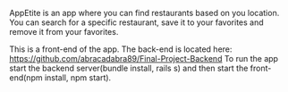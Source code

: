 AppEtite is an app where you can find restaurants based on you location. You can search for a specific restaurant, save it to your favorites and remove it from your favorites. 

This is a front-end of the app. The back-end is located here: https://github.com/abracadabra89/Final-Project-Backend
To run the app start the backend server(bundle install, rails s) and then start the front-end(npm install, npm start). 
